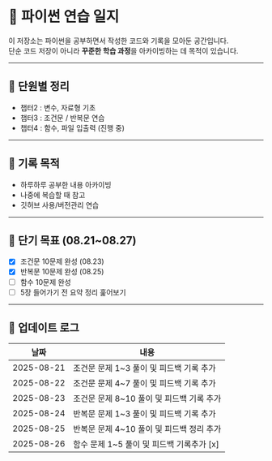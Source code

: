 # 📘 파이썬 연습 일지
이 저장소는 파이썬을 공부하면서 작성한 코드와 기록을 모아둔 공간입니다.  
단순 코드 저장이 아니라 **꾸준한 학습 과정**을 아카이빙하는 데 목적이 있습니다.

---

## 📂 단원별 정리
- 챕터2 : 변수, 자료형 기초
- 챕터3 : 조건문 / 반복문 연습
- 챕터4 : 함수, 파일 입출력 (진행 중)

---

## 📝 기록 목적
- 하루하루 공부한 내용 아카이빙
- 나중에 복습할 때 참고
- 깃허브 사용/버전관리 연습

---

## 🎯 단기 목표 (08.21~08.27)
- [x] 조건문 10문제 완성 (08.23)
- [x] 반복문 10문제 완성 (08.25)
- [ ] 함수 10문제 완성
- [ ] 5장 들어가기 전 요약 정리 훑어보기

---

## 📆 업데이트 로그
| 날짜       | 내용 |
|------------|-------------------------------------|
| 2025-08-21 | 조건문 문제 1~3 풀이 및 피드백 기록 추가 |
| 2025-08-22 | 조건문 문제 4~7 풀이 및 피드백 기록 추가 |
| 2025-08-23 | 조건문 문제 8~10 풀이 및 피드백 기록 추가 |
| 2025-08-24 | 반복문 문제 1~3 풀이 및 피드백 기록 추가 |
| 2025-08-25 | 반복문 문제 4~10 풀이 및 피드백 정리 추가 |
| 2025-08-26 | 함수 문제   1~5 풀이 및 피드백 기록추가 [x] |

